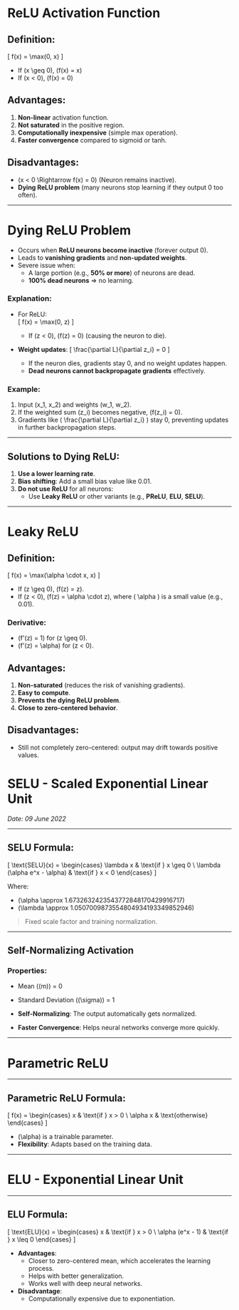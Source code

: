 # ReLU Activation Function

## Definition:

\[
f(x) = \max(0, x)
\]

- If \(x \geq 0\), \(f(x) = x\)
- If \(x < 0\), \(f(x) = 0\)

## Advantages:

1. **Non-linear** activation function.
2. **Not saturated** in the positive region.
3. **Computationally inexpensive** (simple max operation).
4. **Faster convergence** compared to sigmoid or tanh.

## Disadvantages:

- \(x < 0 \Rightarrow f(x) = 0\) (Neuron remains inactive).
- **Dying ReLU problem** (many neurons stop learning if they output 0 too often).

---

# Dying ReLU Problem

- Occurs when **ReLU neurons become inactive** (forever output 0).
- Leads to **vanishing gradients** and **non-updated weights**.
- Severe issue when:
  - A large portion (e.g., **50% or more**) of neurons are dead.
  - **100% dead neurons** => no learning.

### Explanation:

- For ReLU:  
  \[
  f(x) = \max(0, z)
  \]

  - If \(z < 0\), \(f(z) = 0\) (causing the neuron to die).

- **Weight updates**:
  \[
  \frac{\partial L}{\partial z_i} = 0
  \]
  - If the neuron dies, gradients stay 0, and no weight updates happen.
  - **Dead neurons cannot backpropagate gradients** effectively.

### Example:

1. Input \(x_1, x_2\) and weights \(w_1, w_2\).
2. If the weighted sum \(z_i\) becomes negative, \(f(z_i) = 0\).
3. Gradients like \( \frac{\partial L}{\partial z_i} \) stay 0, preventing updates in further backpropagation steps.

---

## Solutions to Dying ReLU:

1. **Use a lower learning rate**.
2. **Bias shifting**: Add a small bias value like 0.01.
3. **Do not use ReLU** for all neurons:
   - Use **Leaky ReLU** or other variants (e.g., **PReLU**, **ELU**, **SELU**).

---

# Leaky ReLU

## Definition:

\[
f(x) = \max(\alpha \cdot x, x)
\]

- If \(z \geq 0\), \(f(z) = z\).
- If \(z < 0\), \(f(z) = \alpha \cdot z\), where \( \alpha \) is a small value (e.g., 0.01).

### Derivative:

- \(f'(z) = 1\) for \(z \geq 0\).
- \(f'(z) = \alpha\) for \(z < 0\).

## Advantages:

1. **Non-saturated** (reduces the risk of vanishing gradients).
2. **Easy to compute**.
3. **Prevents the dying ReLU problem**.
4. **Close to zero-centered behavior**.

## Disadvantages:

- Still not completely zero-centered: output may drift towards positive values.

# SELU - Scaled Exponential Linear Unit

_Date: 09 June 2022_

---

## SELU Formula:

\[
\text{SELU}(x) = \begin{cases}
\lambda x & \text{if } x \geq 0 \\
\lambda (\alpha e^x - \alpha) & \text{if } x < 0
\end{cases}
\]

Where:

- \(\alpha \approx 1.6732632423543772848170429916717\)
- \(\lambda \approx 1.0507009873554804934193349852946\)

> Fixed scale factor and training normalization.

---

## Self-Normalizing Activation

### Properties:

- Mean (\(m\)) = 0
- Standard Deviation (\(\sigma\)) = 1

- **Self-Normalizing**: The output automatically gets normalized.
- **Faster Convergence**: Helps neural networks converge more quickly.

---

# Parametric ReLU

---

## Parametric ReLU Formula:

\[
f(x) = \begin{cases}
x & \text{if } x > 0 \\
\alpha x & \text{otherwise}
\end{cases}
\]

- \(\alpha\) is a trainable parameter.
- **Flexibility**: Adapts based on the training data.

---

# ELU - Exponential Linear Unit

---

## ELU Formula:

\[
\text{ELU}(x) = \begin{cases}
x & \text{if } x > 0 \\
\alpha (e^x - 1) & \text{if } x \leq 0
\end{cases}
\]

- **Advantages**:
  - Closer to zero-centered mean, which accelerates the learning process.
  - Helps with better generalization.
  - Works well with deep neural networks.
- **Disadvantage**:
  - Computationally expensive due to exponentiation.
